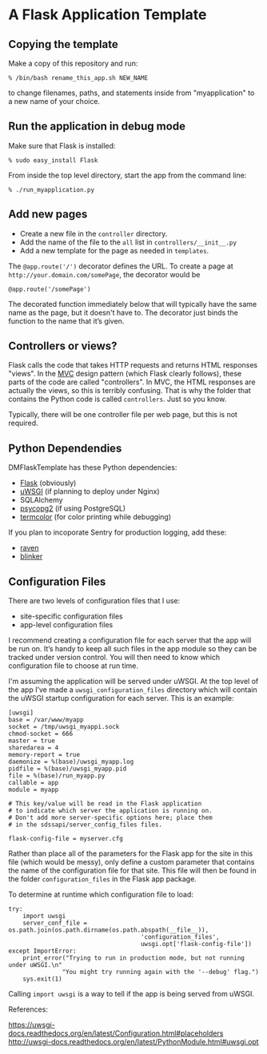 A Flask Application Template
============================

Copying the template
--------------------

Make a copy of this repository and run:

    % /bin/bash rename_this_app.sh NEW_NAME

to change filenames, paths, and statements inside from "myapplication"
to a new name of your choice.

Run the application in debug mode
---------------------------------

Make sure that Flask is installed:

    % sudo easy_install Flask

From inside the top level directory, start the app from the command line:

    % ./run_myapplication.py

Add new pages
-------------

* Create a new file in the `controller` directory.
* Add the name of the file to the `all` list in `controllers/__init__.py`
* Add a new template for the page as needed in `templates`.

The `@app.route('/')` decorator defines the URL. To create a page
at `http://your.domain.com/somePage`, the decorator would be

    @app.route('/somePage')
    
The decorated function immediately below that will typically have the same
name as the page, but it doesn't have to. The decorator just binds the function
to the name that it’s given.

Controllers or views?
---------------------

Flask calls the code that takes HTTP requests and returns HTML responses
"views". In the [MVC](http://en.wikipedia.org/wiki/Model–view–controller) design pattern
(which Flask clearly follows), these parts of the code are called
"controllers". In MVC, the HTML responses are actually the views, so this is
terribly confusing. That is why the folder that contains the Python
code is called `controllers`. Just so you know.

Typically, there will be one controller file per web page, but this is not required.

Python Dependendies
-------------------

DMFlaskTemplate has these Python dependencies:

 * [Flask](https://pypi.python.org/pypi/Flask/) (obviously)
 * [uWSGI](https://pypi.python.org/pypi/uWSGI) (if planning to deploy under Nginx)
 * SQLAlchemy
 * [psycopg2](https://pypi.python.org/pypi/psycopg2) (if using PostgreSQL)
 * [termcolor](https://pypi.python.org/pypi/termcolor) (for color printing while debugging)
 
If you plan to incoporate Sentry for production logging, add these:

 * [raven](https://pypi.python.org/pypi/raven)
 * [blinker](https://pypi.python.org/pypi/blinker)

Configuration Files
-------------------
There are two levels of configuration files that I use:

 * site-specific configuration files
 * app-level configuration files
 
I recommend creating a configuration file for each server that the app will be run on. It’s handy to keep all such files in the app module so they can be tracked under version control. You will then need to know which configuration file to choose at run time.

I'm assuming the application will be served under uWSGI. At the top level of the app I’ve made a `uwsgi_configuration_files` directory which will contain the uWSGI startup configuration for each server. This is an example:

	[uwsgi]
	base = /var/www/myapp
	socket = /tmp/uwsgi_myappi.sock
	chmod-socket = 666
	master = true
	sharedarea = 4
	memory-report = true
	daemonize = %(base)/uwsgi_myapp.log
	pidfile = %(base)/uwsgi_myapp.pid
	file = %(base)/run_myapp.py
	callable = app
	module = myapp
	
	# This key/value will be read in the Flask application
	# to indicate which server the application is running on.
	# Don't add more server-specific options here; place them
	# in the sdssapi/server_config_files files.
	
	flask-config-file = myserver.cfg

Rather than place all of the parameters for the Flask app for the site in this file (which would be messy), only define a custom parameter that contains the name of the configuration file for that site. This file will then be found in the folder `configuration_files` in the Flask app package.

To determine at runtime which configuration file to load:

    try:
        import uwsgi
        server_conf_file = os.path.join(os.path.dirname(os.path.abspath(__file__)),
									     'configuration_files',
									     uwsgi.opt['flask-config-file'])
	except ImportError:
		print_error("Trying to run in production mode, but not running under uWSGI.\n"
				   "You might try running again with the '--debug' flag.")
		sys.exit(1)

Calling `import uwsgi` is a way to tell if the app is being served from uWSGI.

References:

<https://uwsgi-docs.readthedocs.org/en/latest/Configuration.html#placeholders>  
<http://uwsgi-docs.readthedocs.org/en/latest/PythonModule.html#uwsgi.opt>







